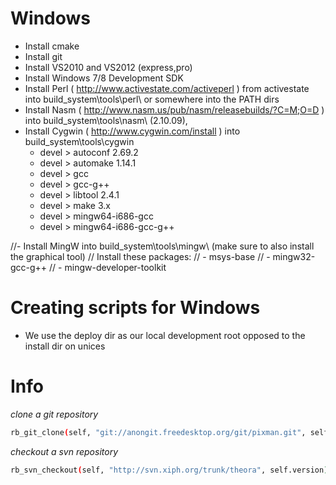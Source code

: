# Windows
- Install cmake
- Install git
- Install VS2010 and VS2012 (express,pro)
- Install Windows 7/8 Development SDK
- Install Perl ( http://www.activestate.com/activeperl ) from activestate into build_system\tools\perl\ or somewhere into the PATH dirs 
- Install Nasm ( http://www.nasm.us/pub/nasm/releasebuilds/?C=M;O=D ) into build_system\tools\nasm\  (2.10.09), 
- Install Cygwin ( http://www.cygwin.com/install ) into build_system\tools\cygwin
  - devel > autoconf 2.69.2 
  - devel > automake 1.14.1
  - devel > gcc
  - devel > gcc-g++
  - devel > libtool 2.4.1
  - devel > make 3.x
  - devel > mingw64-i686-gcc
  - devel > mingw64-i686-gcc-g++

//- Install MingW into build_system\tools\mingw\ (make sure to also install the graphical tool)
//  Install these packages:
//   - msys-base
//   - mingw32-gcc-g++
//   - mingw-developer-toolkit

# Creating scripts for Windows
- We use the deploy dir as our local development root opposed to the install dir on unices


# Info

_clone a git repository_
````sh
rb_git_clone(self, "git://anongit.freedesktop.org/git/pixman.git", self.version)
````

_checkout a svn repository_
````sh
rb_svn_checkout(self, "http://svn.xiph.org/trunk/theora", self.version)
````
